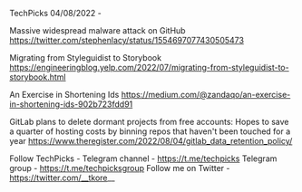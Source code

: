 TechPicks 04/08/2022 -

Massive widespread malware attack on GitHub
https://twitter.com/stephenlacy/status/1554697077430505473

Migrating from Styleguidist to Storybook
https://engineeringblog.yelp.com/2022/07/migrating-from-styleguidist-to-storybook.html

An Exercise in Shortening Ids
https://medium.com/@zandaqo/an-exercise-in-shortening-ids-902b723fdd91

GitLab plans to delete dormant projects from free accounts: Hopes to save a quarter of hosting costs by binning repos that haven't been touched for a year
https://www.theregister.com/2022/08/04/gitlab_data_retention_policy/

Follow TechPicks -
Telegram channel - https://t.me/techpicks
Telegram group - https://t.me/techpicksgroup
Follow me on Twitter - https://twitter.com/__tkore__